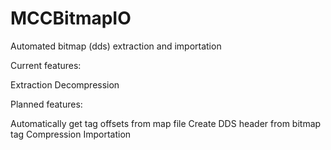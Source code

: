 # MCCBitmapIO
Automated bitmap (dds) extraction and importation

Current features:

Extraction
Decompression

Planned features:

Automatically get tag offsets from map file
Create DDS header from bitmap tag
Compression
Importation
